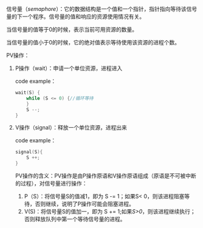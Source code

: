 

信号量（*semaphore*）：它的数据结构是一个值和一个指针，指针指向等待该信号量的下一个程序。信号量的值和响应的资源使用情况有关。

当信号量的值等于0的时候，表示当前可用资源的数量。

当信号量的值小于0的时候，它的绝对值表示等待使用该资源的进程个数。

PV操作：

1. P操作（wait）：申请一个单位资源，进程进入

   code example：

   ```c
   wait(S) {
       while (S <= 0) {//循环等待
       }
       S --;
   }
   ```

2. V操作（signal）：释放一个单位资源，进程出来

   code example：

   ```c
   signal(S){
       S ++;
   }
   ```

   PV操作的含义：PV操作是由P操作原语和V操作原语组成（原语是不可被中断的过程），对信号量进行操作：

   1. P（S）：将信号量S的值减1，即为 S -= 1；如果S< 0，则该进程阻塞等待，否则继续，说明了P操作可能会阻塞进程。
   2. V(S)：将信号量S的值加一，即为 S += 1;如果*S>0*，则该进程继续执行；否则释放队列中第一个等待信号量的进程。